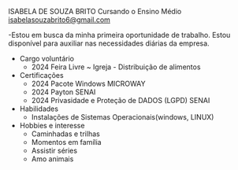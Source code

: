  ISABELA DE SOUZA BRITO
 Cursando o Ensino Médio
 isabelasouzabrito6@gmail.com
                                                        

 -Estou em busca da minha primeira oportunidade de trabalho. Estou disponível para auxiliar nas necessidades diárias da empresa.
 
 - Cargo voluntário
   - 2024  Feira Livre ~ Igreja
          - Distribuição de alimentos
  - Certificações 
    - 2024  Pacote Windows MICROWAY
    - 2024  Payton SENAI
    -  2024  Privasidade e Proteção de DADOS (LGPD)  SENAI
 - Habilidades 
   - Instalações de Sistemas Operacionais(windows, LINUX)
 - Hobbies e interesse
    - Caminhadas e trilhas
    - Momentos em família
    - Assistir séries
    - Amo animais
      
